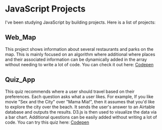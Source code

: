 # JavaScript Projects

I've been studying JavaScript by building projects.
Here is  a list of projects:

## Web_Map

This project shows information about several restaurants and parks on the map. This is mainly focused on an algorithm where additional where places and their associated information can be dynamically added in the array without needing to write a lot of code.
You can check it out here: [Codepen](https://codepen.io/yelee/pen/YzpxgWR)


## Quiz_App

This quiz recommends where a user should travel based on their preferences. Each question asks what a user likes. For example, If you like movie "Sex and the City" over "Mama Mia!", then it assumes that you'd like to explore the city over the beach. It sends the user's answer to an Airtable database and outputs the results. D3.js is then used to visualize the data via a bar chart. Additional questions can be easily added without writing a lot of code. You can try this quiz here: [Codepen](https://codepen.io/yelee/pen/ZEBXpMV?editors=1011)
